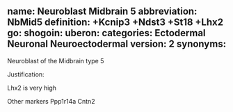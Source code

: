 name: Neuroblast Midbrain 5
abbreviation: NbMid5
definition: +Kcnip3 +Ndst3 +St18 +Lhx2
go:
shogoin: 
uberon:
categories: Ectodermal Neuronal Neuroectodermal
version: 2
synonyms:
---

Neuroblast of the Midbrain type 5

Justification:

Lhx2 is very high

Other markers
Ppp1r14a
Cntn2